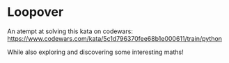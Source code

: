 # Loopover
An atempt at solving this kata on codewars:
https://www.codewars.com/kata/5c1d796370fee68b1e000611/train/python

While also exploring and discovering some interesting maths!
